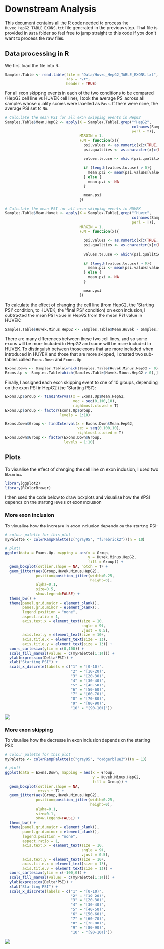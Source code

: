 # Downstream Analysis



This document contains all the R code needed to process the `Huvec_HepG2_TABLE_EXONS.txt` file generated in the previous step. That file is provided in `Data` folder so feel free to jump straight to this code if you don't want to process the raw files. 

## Data processing in R

We first load the file into R:

```r
Samples.Table <- read.table(file = "Data/Huvec_HepG2_TABLE_EXONS.txt",
                            sep = "\t",
                            header = TRUE)
```

For all exon skipping events in each of the two conditions to be compared (HepG2 cell line vs HUVEK cell line), I took the average PSI across all samples whose quality scores were labelled as `Pass`. If there were none, the average PSI set to `NA`.

```r
# Calculate the mean PSI for all exon skipping events in HepG2
Samples.Table$Mean.HepG2 <- apply(X = Samples.Table[,grep("^HepG2",
                                                          colnames(Samples.Table),
                                                          perl = T)],
                                  MARGIN = 1,
                                  FUN = function(x){
                                    psi.values <- as.numeric(x[c(TRUE, FALSE)])
                                    psi.qualities <- as.character(x[c(FALSE, TRUE)])
                                    
                                    values.to.use <- which(psi.qualities == "Pass")
                                    
                                    if (length(values.to.use) > 0){
                                      mean.psi <- mean(psi.values[values.to.use])
                                    } else {
                                      mean.psi <- NA
                                    }
                                    
                                    mean.psi
                                  })

# Calculate the mean PSI for all exon skipping events in HUVEK
Samples.Table$Mean.Huvek <- apply(X = Samples.Table[,grep("^Huvec",
                                                          colnames(Samples.Table),
                                                          perl = T)],
                                  MARGIN = 1,
                                  FUN = function(x){
                                    
                                    psi.values <- as.numeric(x[c(TRUE, FALSE)])
                                    psi.qualities <- as.character(x[c(FALSE, TRUE)])
                                    
                                    values.to.use <- which(psi.qualities == "Pass")
                                    
                                    if (length(values.to.use) > 0){
                                      mean.psi <- mean(psi.values[values.to.use])
                                    } else {
                                      mean.psi <- NA
                                    }
                                    
                                    mean.psi
                                  })
```

To calculate the effect of changing the cell line (from HepG2, the 'Starting PSI' condition, to HUVEK, the 'final PSI' condition) on exon inclusion, I subtracted the mean PSI value in HepG2 from the mean PSI value in HUVEK:

```r
Samples.Table$Huvek.Minus.HepG2 <- Samples.Table$Mean.Huvek - Samples.Table$Mean.HepG2
```

There are many differences between these two cell lines, and so some exons will be more included in HepG2 and some will be more included in HUVEK. To distinguish between those exons that are more included when introduced in HUVEK and those that are more skipped, I created two sub-tables called `Exons.Down` and `Exons.Up`:

```r
Exons.Down <- Samples.Table[which(Samples.Table$Huvek.Minus.HepG2 < 0),] 
Exons.Up <- Samples.Table[which(Samples.Table$Huvek.Minus.HepG2 > 0),] 
```

Finally, I assigned each exon skipping event to one of 10 groups, depending on the exon PSI in HepG2 (the 'Starting PSI'):

```r
Exons.Up$Group <- findInterval(x = Exons.Up$Mean.HepG2,
                               vec = seq(0,100,10),
                               rightmost.closed = T)
Exons.Up$Group <- factor(Exons.Up$Group,
                         levels = 1:10)

Exons.Down$Group <- findInterval(x = Exons.Down$Mean.HepG2,
                                 vec = seq(0,100,10),
                                 rightmost.closed = T)
Exons.Down$Group <- factor(Exons.Down$Group,
                           levels = 1:10)
```




## Plots

To visualise the effect of changing the cell line on exon inclusion, I used two libraries:

```r
library(ggplot2)
library(RColorBrewer)
```

I then used the code below to draw boxplots and visualise how the ΔPSI depends on the starting levels of exon inclusion.

### More exon inclusion

To visualise how the increase in exon inclusion depends on the starting PSI:

```r
# colour palette for this plot
myPalette <- colorRampPalette(c("gray95", "firebrick2"))(n = 10)

# plot!
ggplot(data = Exons.Up, mapping = aes(x = Group,
                                      y = Huvek.Minus.HepG2,
                                      fill = Group)) +
  geom_boxplot(outlier.shape = NA, notch = T) +
  geom_jitter(aes(Group,Huvek.Minus.HepG2),
              position=position_jitter(width=0.25,
                                       height=0),
              alpha=0.1,
              size=0.5,
              show.legend=FALSE) +
  theme_bw() +
  theme(panel.grid.major = element_blank(),
        panel.grid.minor = element_blank(),
        legend.position = "none",
        aspect.ratio = 1,
        axis.text.x = element_text(size = 10,
                                   angle = 90,
                                   vjust = 0.5),
        axis.text.y = element_text(size = 10),
        axis.title.x = element_text(size = 12),
        axis.title.y = element_text(size = 12)) +
  coord_cartesian(ylim = c(0,100)) + 
  scale_fill_manual(values = c(myPalette[1:10])) +
  ylab(expression(Delta*PSI)) +
  xlab("Starting PSI") +
  scale_x_discrete(labels = c("1" = "[0-10)",
                              "2" = "[10-20)",
                              "3" = "[20-30)",
                              "4" = "[30-40)",
                              "5" = "[40-50)",
                              "6" = "[50-60)",
                              "7" = "[60-70)",
                              "8" = "[70-80)",
                              "9" = "[80-90)",
                              "10" = "[90-100]"))
```

![](Figures/HepG2_Huvek_Up.png)


### More exon skipping

To visualise how the decrease in exon inclusion depends on the starting PSI:

```r
# colour palette for this plot
myPalette <- colorRampPalette(c("gray95", "dodgerblue3"))(n = 10)

# plot!
ggplot(data = Exons.Down, mapping = aes(x = Group,
                                        y = Huvek.Minus.HepG2,
                                        fill = Group)) +
  geom_boxplot(outlier.shape = NA,
               notch = T) +
  geom_jitter(aes(Group,Huvek.Minus.HepG2),
              position=position_jitter(width=0.25,
                                       height=0),
              alpha=0.1,
              size=0.1,
              show.legend=FALSE) +
  theme_bw() +
  theme(panel.grid.major = element_blank(),
        panel.grid.minor = element_blank(),
        legend.position = "none",
        aspect.ratio = 1,
        axis.text.x = element_text(size = 10,
                                   angle = 90,
                                   vjust = 0.5),
        axis.text.y = element_text(size = 10),
        axis.title.x = element_text(size = 12),
        axis.title.y = element_text(size = 12)) +
  coord_cartesian(ylim = c(-100,0)) + 
  scale_fill_manual(values = c(myPalette[1:10])) +
  ylab(expression(Delta*PSI)) +
  xlab("Starting PSI") +
  scale_x_discrete(labels = c("1" = "[0-10)",
                              "2" = "[10-20)",
                              "3" = "[20-30)",
                              "4" = "[30-40)",
                              "5" = "[40-50)",
                              "6" = "[50-60)",
                              "7" = "[60-70)",
                              "8" = "[70-80)",
                              "9" = "[80-90)",
                              "10" = "[90-100]"))
```
![](Figures/HepG2_Huvek_Down.png)